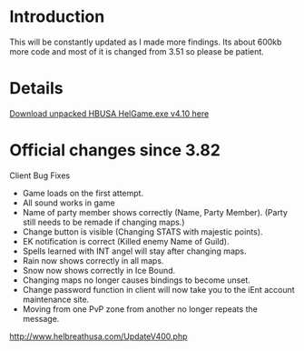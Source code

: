 # Introduction #

This will be constantly updated as I made more findings. Its about 600kb more code and most of it is changed from 3.51 so please be patient.

# Details #

[Download unpacked HBUSA HelGame.exe v4.10 here](http://openhelbreath.googlecode.com/files/HelGame410.zip)

# Official changes since 3.82 #
Client Bug Fixes
  * Game loads on the first attempt.
  * All sound works in game
  * Name of party member shows correctly (Name, Party Member). (Party still needs to be remade if changing maps.)
  * Change button is visible (Changing STATS with majestic points).
  * EK notification is correct (Killed enemy Name of Guild).
  * Spells learned with INT angel will stay after changing maps.
  * Rain now shows correctly in all maps.
  * Snow now shows correctly in Ice Bound.
  * Changing maps no longer causes bindings to become unset.
  * Change password function in client will now take you to the iEnt account maintenance site.
  * Moving from one PvP zone from another no longer repeats the message.

http://www.helbreathusa.com/UpdateV400.php
